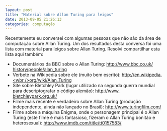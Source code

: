 ```yaml
---
layout: post
title: "Material sobre Allan Turing para leigos"
date: 2013-09-05 21:26:13
categories: computação
---
```


Recentemente eu conversei com algumas pessoas que não são da área de computação sobre Allan Turing. Um dos resultados desta conversa foi uma lista com material para leigos sobre Allan Turing. Resolvi compartilhar esta lista aqui também:

*   Documentários da BBC sobre o Allan Turing: [http://www.bbc.co.uk/<wbr />history/people/alan_turing](http://www.bbc.co.uk/history/people/alan_turing)
*   Verbete na Wikipedia sobre ele (muito bem escrito): [http://en.wikipedia.<wbr />org/wiki/Alan_Turing](http://en.wikipedia.org/wiki/Alan_Turing)
*   Site sobre Bletchley Park (lugar utilizado na segunda guerra mundial para descriptografar o código alemão): [http://www.<wbr />bletchleypark.org.uk/](http://www.bletchleypark.org.uk/)
*   Filme mais recente e verdadeiro sobre Allan Turing (produção independente, ainda não lançado no Brasil): [http://www.<wbr />turingfilm.com/](http://www.turingfilm.com/)
*   Filme sobre a máquina Enigma, onde o personagem principal é o Allan Turing (este filme é mais fantasioso, fizeram o Allan Turing bonitão e heterosexual): [http://www.<wbr />imdb.com/title/tt0157583/](http://www.imdb.com/title/tt0157583/)
